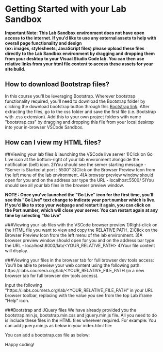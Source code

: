 # Getting Started with your Lab Sandbox

**Important Note: This Lab Sandbox environment does not have open access to the internet. 
If you'd like to use any external assets to help with overall page functionality and design  
(ex: images, stylesheets, JavaScript files) please upload these files directly to the Lab Sandbox
 environment by dragging and dropping them from your desktop to your Visual Studio Code lab. 
 You can then use relative links from your html file content to access these assets for your site build.**

## How to download Bootstrap files?
In this course you'll be leveraging Bootstrap. Wherever bootstrap functionality required, you'll need 
to download the Bootstrap folder by clicking the download bootstrap button through this 
[Bootstrap link](https://bootstrapdocs.com/v3.0.0/docs/getting-started/). 
After extracting the files, go to the css folder and save the first file (i.e. Bootstrap with .css extension). 
Add this to your own project folders with name "bootstrap.css" by dragging and dropping this file 
from your local desktop into your in-browser VSCode Sandbox.

## How can I view my HTML files?

##Viewing your lab files & launching the VSCode live server
1)Click on Go Live icon at the bottom-right of your lab environment alongside the notification (bell) icon. 
2)You should see the server starting message -"Server is Started at port : 5500"
3)Click on the Browser Preview Icon from the left menu of the lab environment.
4)A browser preview window should open for you and on the address bar type the URL - localhost:5500/
5)You should see all your lab files in the browser preview window. 

**NOTE : Once you've launched the "Go Live" icon for the first time, you'll see this "Go Live" text change to
 indicate your port number which is live. If you'd like to stop your webpage and restart it again, you can 
 click on the Port number, which will close your server. You can restart again at any time by selecting "Go Live"**

###Viewing your lab files with the VSCode browser preview
1)Right-click on the HTML file you want to view and copy the RELATIVE PATH.
2)Click on the Browser Preview Icon from the left menu of the lab environment.
3)A browser preview window should open for you and on the address bar type the URL - localhost:8000/lab/<YOUR_RELATIVE_PATH>
4)Your file content will display.

###Viewing your files in the browser tab for full browser dev tools access: 
 You'll be able to preview your web content using the following path:
  https://<your lab id>.labs.coursera.org/lab/<YOUR_RELATIVE_FILE_PATH (in a new browser tab for full browser dev tools access).
 
 Input the following "https://<your lab id>.labs.coursera.org/lab/<YOUR_RELATIVE_FILE_PATH" in your URL browser toolbar, 
 replacing <your lab id> with the value you see from the top Lab iframe "Help" icon.

###Bootstrap and JQuery files
We have already provided you the bootstrap.min.js, bootstrap.min.css and jquery.min.js file. 
All you need to do is include these files in the HTML files wherever required.
For example: 
You can add jquery.min.js as below in your index.html file:
<script src="jquery.min.js"></script>

You can add a bootstrap.css file as below: 
<link rel="stylesheet"
		  type="text/css"
		  href="bootstrap.css"
	      />

Happy coding! 